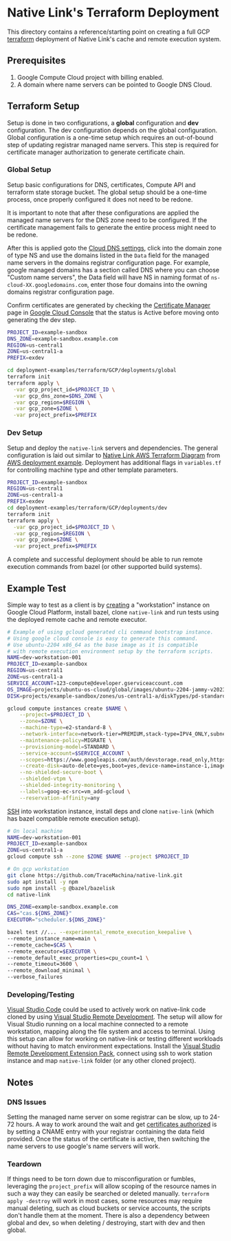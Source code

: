 # Native Link's Terraform Deployment
This directory contains a reference/starting point on creating a full GCP
[terraform](https://www.terraform.io/downloads) deployment of Native Link's
cache and remote execution system.

## Prerequisites

1. Google Compute Cloud project with billing enabled.
2. A domain where name servers can be pointed to Google DNS Cloud.

## Terraform Setup

Setup is done in two configurations, a **global** configuration and **dev**
configuration. The dev configuration depends on the global configuration.
Global configuration is a one-time setup which requires an out-of-bound step
of updating registrar managed name servers. This step is required for
certificate manager authorization to generate certificate chain.

### Global Setup

Setup basic configurations for DNS, certificates, Compute API and terraform
state storage bucket. The global setup should be a one-time process, once
properly configured it does not need to be redone.

It is important to note that after these configurations are applied the
managed name servers for the DNS zone need to be configured. If the certificate
management fails to generate the entire process might need to be redone.

After this is applied goto the
[Cloud DNS settings](https://console.cloud.google.com/net-services/dns/zones),
click into the domain zone of type NS and use the domains listed in the `Data`
field for the managed name servers in the domains registrar configuration page.
For example, google managed domains has a section called DNS where you can
choose "Custom name servers", the Data field will have NS in naming format of
`ns-cloud-XX.googledomains.com`, enter those four domains into the owning
domains registrar configuration page.

Confirm certificates are generated by checking the
[Certificate Manager](https://cloud.google.com/certificate-manager/docs/overview)
page in [Google Cloud Console](https://console.cloud.google.com) that the status
is Active before moving onto generating the dev step.

```sh
PROJECT_ID=example-sandbox
DNS_ZONE=example-sandbox.example.com
REGION=us-central1
ZONE=us-central1-a
PREFIX=exdev

cd deployment-examples/terraform/GCP/deployments/global
terraform init
terraform apply \
  -var gcp_project_id=$PROJECT_ID \
  -var gcp_dns_zone=$DNS_ZONE \
  -var gcp_region=$REGION \
  -var gcp_zone=$ZONE \
  -var project_prefix=$PREFIX
```

### Dev Setup

Setup and deploy the `native-link` servers and dependencies. The general
configuration is laid out similar to
[Native Link AWS Terraform Diagram](https://user-images.githubusercontent.com/1831202/176286845-ff683266-3f23-489c-b58a-3eda49e484be.png)
from
[AWS deployment example](https://github.com/TraceMachina/native-link/blob/main/deployment-examples/terraform/AWS/README.md).
Deployment has additional flags in `variables.tf` for controlling machine
type and other template parameters.

```sh
PROJECT_ID=example-sandbox
REGION=us-central1
ZONE=us-central1-a
PREFIX=exdev
cd deployment-examples/terraform/GCP/deployments/dev
terraform init
terraform apply \
  -var gcp_project_id=$PROJECT_ID \
  -var gcp_region=$REGION \
  -var gcp_zone=$ZONE \
  -var project_prefix=$PREFIX
```

A complete and successful deployment should be able to run remote execution
commands from bazel (or other supported build systems).

## Example Test

Simple way to test as a client is by
[creating](https://cloud.google.com/sdk/gcloud/reference/compute/instances/create)
a "workstation" instance on Google Cloud Platform, install bazel, clone
`native-link` and run tests using the deployed remote cache and remote executor.

```sh
# Example of using gcloud generated cli command bootstrap instance.
# Using google cloud console is easy to generate this command.
# Use ubuntu-2204 x86_64 as the base image as it is compatible
# with remote execution environment setup by the terraform scripts.
NAME=dev-workstation-001
PROJECT_ID=example-sandbox
REGION=us-central1
ZONE=us-central1-a
SERVICE_ACCOUNT=123-compute@developer.gserviceaccount.com
OS_IMAGE=projects/ubuntu-os-cloud/global/images/ubuntu-2204-jammy-v20231201
DISK=projects/example-sandbox/zones/us-central1-a/diskTypes/pd-standard

gcloud compute instances create $NAME \
    --project=$PROJECT_ID \
    --zone=$ZONE \
    --machine-type=e2-standard-8 \
    --network-interface=network-tier=PREMIUM,stack-type=IPV4_ONLY,subnet=default \
    --maintenance-policy=MIGRATE \
    --provisioning-model=STANDARD \
    --service-account=$SERVICE_ACCOUNT \
    --scopes=https://www.googleapis.com/auth/devstorage.read_only,https://www.googleapis.com/auth/logging.write,https://www.googleapis.com/auth/monitoring.write,https://www.googleapis.com/auth/servicecontrol,https://www.googleapis.com/auth/service.management.readonly,https://www.googleapis.com/auth/trace.append \
    --create-disk=auto-delete=yes,boot=yes,device-name=instance-1,image=${OS_IMAGE},mode=rw,size=30,type=$DISK \
    --no-shielded-secure-boot \
    --shielded-vtpm \
    --shielded-integrity-monitoring \
    --labels=goog-ec-src=vm_add-gcloud \
    --reservation-affinity=any
```

[SSH](https://cloud.google.com/sdk/gcloud/reference/compute/ssh) into workstation
instance, install deps and clone `native-link` (which has bazel compatible remote
execution setup).

```sh
# On local machine
NAME=dev-workstation-001
PROJECT_ID=example-sandbox
ZONE=us-central1-a
gcloud compute ssh --zone $ZONE $NAME --project $PROJECT_ID

# On gcp workstation
git clone https://github.com/TraceMachina/native-link.git
sudo apt install -y npm
sudo npm install -g @bazel/bazelisk
cd native-link

DNS_ZONE=example-sandbox.example.com
CAS="cas.${DNS_ZONE}"
EXECUTOR="scheduler.${DNS_ZONE}"

bazel test //... --experimental_remote_execution_keepalive \
--remote_instance_name=main \
--remote_cache=$CAS \
--remote_executor=$EXECUTOR \
--remote_default_exec_properties=cpu_count=1 \
--remote_timeout=3600 \
--remote_download_minimal \
--verbose_failures
```

### Developing/Testing

[Visual Studio Code](https://code.visualstudio.com/) could be used to actively
work on native-link code cloned by using
[Visual Studio Remote Development](https://code.visualstudio.com/docs/remote/remote-overview).
The setup will allow for Visual Studio running on a local machine connected to
a remote workstation, mapping along the file system and access to terminal.
Using this setup can allow for working on native-link or testing different
workloads without having to match environment expectations. Install the
[Visual Studio Remote Development Extension Pack](https://marketplace.visualstudio.com/items?itemName=ms-vscode-remote.vscode-remote-extensionpack),
connect using ssh to work station instance and map `native-link` folder
(or any other cloned project).

## Notes

### DNS Issues

Setting the managed name server on some registrar can be slow, up to 24-72
hours. A way to work around the wait and get
[certificates authorized](https://cloud.google.com/certificate-manager/docs/dns-authorizations#gcloud)
is by setting a CNAME entry with your registrar containing the data field
provided. Once the status of the certificate is active, then switching the
name servers to use google's name servers will work.

### Teardown

If things need to be torn down due to misconfiguration or fumbles, leveraging
the `project_prefix` will allow scoping of the resource names in such a way
they can easily be searched or deleted manually. `terraform apply -destroy`
will work in most cases, some resources may require manual deleting, such as
cloud buckets or service accounts, the scripts don't handle them at the moment.
There is also a dependency between global and dev, so when deleting /
destroying, start with dev and then global.
